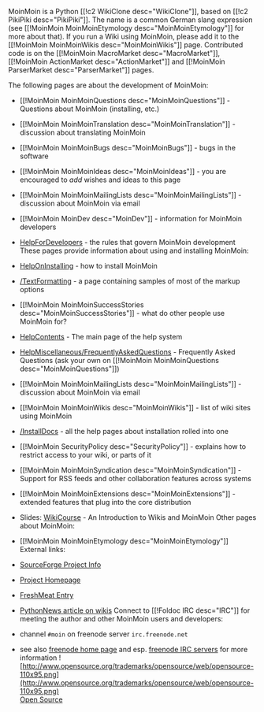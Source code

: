
MoinMoin is a Python [[!c2 WikiClone desc="WikiClone"]], based on [[!c2 PikiPiki desc="PikiPiki"]]. The name is a common German slang expression (see [[!MoinMoin MoinMoinEtymology desc="MoinMoinEtymology"]] for more about that). If you run a Wiki using MoinMoin, please add it to the [[!MoinMoin MoinMoinWikis desc="MoinMoinWikis"]] page. Contributed code is on the [[!MoinMoin MacroMarket desc="MacroMarket"]], [[!MoinMoin ActionMarket desc="ActionMarket"]] and [[!MoinMoin ParserMarket desc="ParserMarket"]] pages. 

The following pages are about the development of MoinMoin: 

* [[!MoinMoin MoinMoinQuestions desc="MoinMoinQuestions"]] - Questions about MoinMoin (installing, etc.) 
* [[!MoinMoin MoinMoinTranslation desc="MoinMoinTranslation"]] - discussion about translating MoinMoin 
* [[!MoinMoin MoinMoinBugs desc="MoinMoinBugs"]] - bugs in the software 
* [[!MoinMoin MoinMoinIdeas desc="MoinMoinIdeas"]] - you are encouraged to _add_ wishes and ideas to this page 
* [[!MoinMoin MoinMoinMailingLists desc="MoinMoinMailingLists"]] - discussion about MoinMoin via email 
* [[!MoinMoin MoinDev desc="MoinDev"]] - information for MoinMoin developers 
* <a href="/HelpForDevelopers">HelpForDevelopers</a> - the rules that govern MoinMoin development 
These pages provide information about using and installing MoinMoin: 

* <a href="/HelpOnInstalling">HelpOnInstalling</a> - how to install MoinMoin 
* <a href="/MoinMoin/TextFormatting">/TextFormatting</a> - a page containing samples of most of the markup options 
* [[!MoinMoin MoinMoinSuccessStories desc="MoinMoinSuccessStories"]] - what do other people use MoinMoin for? 
* <a href="/HelpContents">HelpContents</a> - The main page of the help system 
* <a href="/HelpMiscellaneous/FrequentlyAskedQuestions">HelpMiscellaneous/FrequentlyAskedQuestions</a> - Frequently Asked Questions (ask your own on [[!MoinMoin MoinMoinQuestions desc="MoinMoinQuestions"]]) 
* [[!MoinMoin MoinMoinMailingLists desc="MoinMoinMailingLists"]] - discussion about MoinMoin via email 
* [[!MoinMoin MoinMoinWikis desc="MoinMoinWikis"]] - list of wiki sites using MoinMoin 
* <a href="/MoinMoin/InstallDocs">/InstallDocs</a> - all the help pages about installation rolled into one 
* [[!MoinMoin SecurityPolicy desc="SecurityPolicy"]] - explains how to restrict access to your wiki, or parts of it 
* [[!MoinMoin MoinMoinSyndication desc="MoinMoinSyndication"]] - Support for RSS feeds and other collaboration features across systems 
* [[!MoinMoin MoinMoinExtensions desc="MoinMoinExtensions"]] - extended features that plug into the core distribution 
* Slides: <a href="/WikiCourse">WikiCourse</a> - An Introduction to Wikis and MoinMoin 
Other pages about MoinMoin: 

* [[!MoinMoin MoinMoinEtymology desc="MoinMoinEtymology"]] 
External links: 

* <a class="http" href="http://sourceforge.net/projects/moin/">SourceForge Project Info</a> 
* <a class="http" href="http://moinmo.in/">Project Homepage</a> 
* <a class="http" href="http://freshmeat.net/projects/moin">FreshMeat Entry</a> 
* <a class="http" href="http://www.oreillynet.com/pub/a/python/2000/11/29/pythonnews.html">PythonNews article on wikis</a> 
Connect to [[!Foldoc IRC desc="IRC"]] for meeting the author and other MoinMoin users and developers: 

* channel `#moin` on freenode server `irc.freenode.net` 
* see also <a class="http" href="http://freenode.net/">freenode home page</a> and esp. <a class="http" href="http://freenode.net/irc_servers.shtml">freenode IRC servers</a> for more information 
![http://www.opensource.org/trademarks/opensource/web/opensource-110x95.png](http://www.opensource.org/trademarks/opensource/web/opensource-110x95.png)   
<a class="http" href="http://www.opensource.org/docs/definition.php">Open Source</a> 

